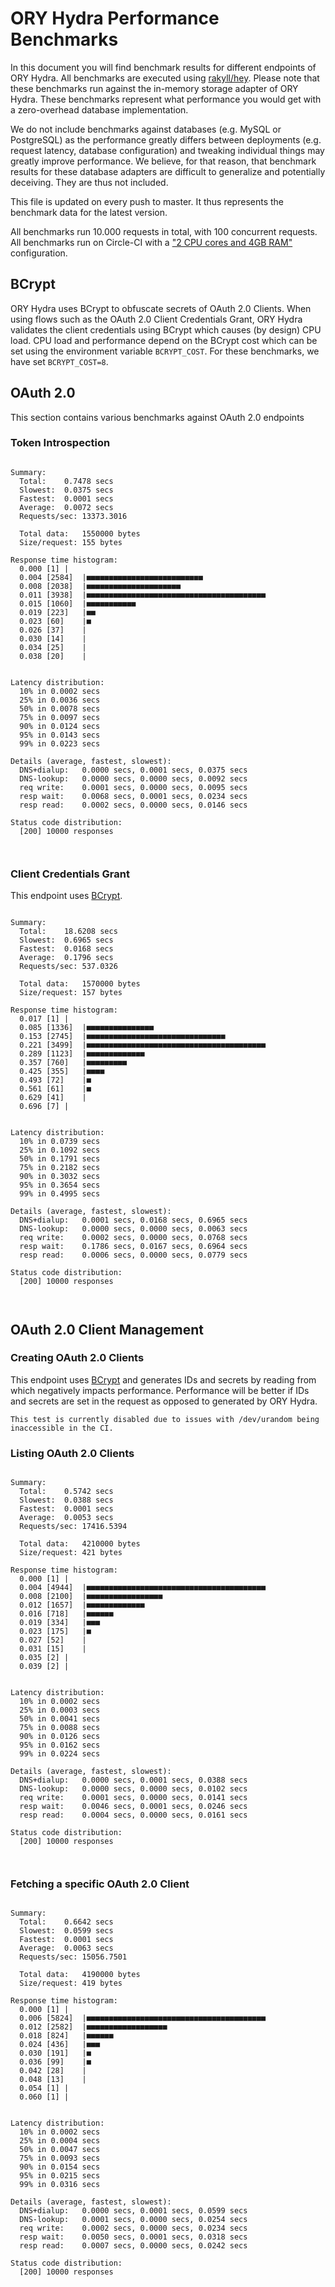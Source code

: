 # ORY Hydra Performance Benchmarks

In this document you will find benchmark results for different endpoints of ORY Hydra. All benchmarks are executed
using [rakyll/hey](https://github.com/rakyll/hey). Please note that these benchmarks run against the in-memory storage
adapter of ORY Hydra. These benchmarks represent what performance you would get with a zero-overhead database implementation.

We do not include benchmarks against databases (e.g. MySQL or PostgreSQL) as the performance greatly differs between
deployments (e.g. request latency, database configuration) and tweaking individual things may greatly improve performance.
We believe, for that reason, that benchmark results for these database adapters are difficult to generalize and potentially
deceiving. They are thus not included.

This file is updated on every push to master. It thus represents the benchmark data for the latest version.

All benchmarks run 10.000 requests in total, with 100 concurrent requests. All benchmarks run on Circle-CI with a
["2 CPU cores and 4GB RAM"](https://support.circleci.com/hc/en-us/articles/360000489307-Why-do-my-tests-take-longer-to-run-on-CircleCI-than-locally-)
configuration.

## BCrypt

ORY Hydra uses BCrypt to obfuscate secrets of OAuth 2.0 Clients. When using flows such as the OAuth 2.0 Client Credentials
Grant, ORY Hydra validates the client credentials using BCrypt which causes (by design) CPU load. CPU load and performance
depend on the BCrypt cost which can be set using the environment variable `BCRYPT_COST`. For these benchmarks,
we have set `BCRYPT_COST=8`.

## OAuth 2.0

This section contains various benchmarks against OAuth 2.0 endpoints

### Token Introspection

```

Summary:
  Total:	0.7478 secs
  Slowest:	0.0375 secs
  Fastest:	0.0001 secs
  Average:	0.0072 secs
  Requests/sec:	13373.3016
  
  Total data:	1550000 bytes
  Size/request:	155 bytes

Response time histogram:
  0.000 [1]	|
  0.004 [2584]	|■■■■■■■■■■■■■■■■■■■■■■■■■■
  0.008 [2038]	|■■■■■■■■■■■■■■■■■■■■■
  0.011 [3938]	|■■■■■■■■■■■■■■■■■■■■■■■■■■■■■■■■■■■■■■■■
  0.015 [1060]	|■■■■■■■■■■■
  0.019 [223]	|■■
  0.023 [60]	|■
  0.026 [37]	|
  0.030 [14]	|
  0.034 [25]	|
  0.038 [20]	|


Latency distribution:
  10% in 0.0002 secs
  25% in 0.0036 secs
  50% in 0.0078 secs
  75% in 0.0097 secs
  90% in 0.0124 secs
  95% in 0.0143 secs
  99% in 0.0223 secs

Details (average, fastest, slowest):
  DNS+dialup:	0.0000 secs, 0.0001 secs, 0.0375 secs
  DNS-lookup:	0.0000 secs, 0.0000 secs, 0.0092 secs
  req write:	0.0001 secs, 0.0000 secs, 0.0095 secs
  resp wait:	0.0068 secs, 0.0001 secs, 0.0234 secs
  resp read:	0.0002 secs, 0.0000 secs, 0.0146 secs

Status code distribution:
  [200]	10000 responses



```

### Client Credentials Grant

This endpoint uses [BCrypt](#bcrypt).

```

Summary:
  Total:	18.6208 secs
  Slowest:	0.6965 secs
  Fastest:	0.0168 secs
  Average:	0.1796 secs
  Requests/sec:	537.0326
  
  Total data:	1570000 bytes
  Size/request:	157 bytes

Response time histogram:
  0.017 [1]	|
  0.085 [1336]	|■■■■■■■■■■■■■■■
  0.153 [2745]	|■■■■■■■■■■■■■■■■■■■■■■■■■■■■■■■
  0.221 [3499]	|■■■■■■■■■■■■■■■■■■■■■■■■■■■■■■■■■■■■■■■■
  0.289 [1123]	|■■■■■■■■■■■■■
  0.357 [760]	|■■■■■■■■■
  0.425 [355]	|■■■■
  0.493 [72]	|■
  0.561 [61]	|■
  0.629 [41]	|
  0.696 [7]	|


Latency distribution:
  10% in 0.0739 secs
  25% in 0.1092 secs
  50% in 0.1791 secs
  75% in 0.2182 secs
  90% in 0.3032 secs
  95% in 0.3654 secs
  99% in 0.4995 secs

Details (average, fastest, slowest):
  DNS+dialup:	0.0001 secs, 0.0168 secs, 0.6965 secs
  DNS-lookup:	0.0000 secs, 0.0000 secs, 0.0063 secs
  req write:	0.0002 secs, 0.0000 secs, 0.0768 secs
  resp wait:	0.1786 secs, 0.0167 secs, 0.6964 secs
  resp read:	0.0006 secs, 0.0000 secs, 0.0779 secs

Status code distribution:
  [200]	10000 responses



```

## OAuth 2.0 Client Management

### Creating OAuth 2.0 Clients

This endpoint uses [BCrypt](#bcrypt) and generates IDs and secrets by reading from  which negatively impacts
performance. Performance will be better if IDs and secrets are set in the request as opposed to generated by ORY Hydra.

```
This test is currently disabled due to issues with /dev/urandom being inaccessible in the CI.
```

### Listing OAuth 2.0 Clients

```

Summary:
  Total:	0.5742 secs
  Slowest:	0.0388 secs
  Fastest:	0.0001 secs
  Average:	0.0053 secs
  Requests/sec:	17416.5394
  
  Total data:	4210000 bytes
  Size/request:	421 bytes

Response time histogram:
  0.000 [1]	|
  0.004 [4944]	|■■■■■■■■■■■■■■■■■■■■■■■■■■■■■■■■■■■■■■■■
  0.008 [2100]	|■■■■■■■■■■■■■■■■■
  0.012 [1657]	|■■■■■■■■■■■■■
  0.016 [718]	|■■■■■■
  0.019 [334]	|■■■
  0.023 [175]	|■
  0.027 [52]	|
  0.031 [15]	|
  0.035 [2]	|
  0.039 [2]	|


Latency distribution:
  10% in 0.0002 secs
  25% in 0.0003 secs
  50% in 0.0041 secs
  75% in 0.0088 secs
  90% in 0.0126 secs
  95% in 0.0162 secs
  99% in 0.0224 secs

Details (average, fastest, slowest):
  DNS+dialup:	0.0000 secs, 0.0001 secs, 0.0388 secs
  DNS-lookup:	0.0000 secs, 0.0000 secs, 0.0102 secs
  req write:	0.0001 secs, 0.0000 secs, 0.0141 secs
  resp wait:	0.0046 secs, 0.0001 secs, 0.0246 secs
  resp read:	0.0004 secs, 0.0000 secs, 0.0161 secs

Status code distribution:
  [200]	10000 responses



```

### Fetching a specific OAuth 2.0 Client

```

Summary:
  Total:	0.6642 secs
  Slowest:	0.0599 secs
  Fastest:	0.0001 secs
  Average:	0.0063 secs
  Requests/sec:	15056.7501
  
  Total data:	4190000 bytes
  Size/request:	419 bytes

Response time histogram:
  0.000 [1]	|
  0.006 [5824]	|■■■■■■■■■■■■■■■■■■■■■■■■■■■■■■■■■■■■■■■■
  0.012 [2582]	|■■■■■■■■■■■■■■■■■■
  0.018 [824]	|■■■■■■
  0.024 [436]	|■■■
  0.030 [191]	|■
  0.036 [99]	|■
  0.042 [28]	|
  0.048 [13]	|
  0.054 [1]	|
  0.060 [1]	|


Latency distribution:
  10% in 0.0002 secs
  25% in 0.0004 secs
  50% in 0.0047 secs
  75% in 0.0093 secs
  90% in 0.0154 secs
  95% in 0.0215 secs
  99% in 0.0316 secs

Details (average, fastest, slowest):
  DNS+dialup:	0.0000 secs, 0.0001 secs, 0.0599 secs
  DNS-lookup:	0.0001 secs, 0.0000 secs, 0.0254 secs
  req write:	0.0002 secs, 0.0000 secs, 0.0234 secs
  resp wait:	0.0050 secs, 0.0001 secs, 0.0318 secs
  resp read:	0.0007 secs, 0.0000 secs, 0.0242 secs

Status code distribution:
  [200]	10000 responses



```
